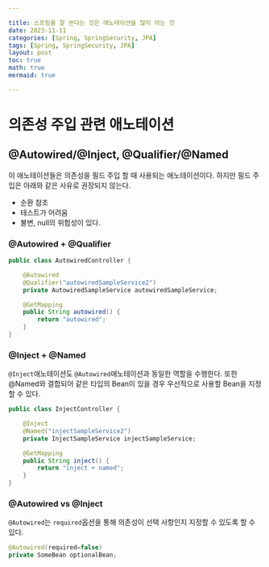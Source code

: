 ```yaml
---

title: 스프링을 잘 쓴다는 것은 애노테이션을 많이 아는 것
date: 2023-11-11
categories: [Spring, SpringSecurity, JPA]
tags: [Spring, SpringSecurity, JPA]
layout: post
toc: true
math: true
mermaid: true

---
```


# 의존성 주입 관련 애노테이션

## @Autowired/@Inject, @Qualifier/@Named

이 애노테이션들은 의존성을 필드 주입 할 때 사용되는 애노테이션이다. 하지만 필드 주입은 아래와 같은 사유로 권장되지 않는다.

- 순환 참조
- 테스트가 어려움
- 불변, null의 위험성이 있다.

### @Autowired + @Qualifier

```java
public class AutowiredController {

	@Autowired
    @Qualifier("autowiredSampleService2")
	private AutowiredSampleService autowiredSampleService;

    @GetMapping
	public String autowired() {
		return "autowired";
	}
}
```

### @Inject + @Named

`@Inject`애노테이션도 `@Autowired`애노테이션과 동일한 역할을 수행한다. 또한 @Named와 결합되어 같은 타입의 Bean이 있을 경우 우선적으로 사용할 Bean을 지정할 수 있다.

```java
public class InjectController {

	@Inject
    @Named("injectSampleService2")
	private InjectSampleService injectSampleService;

    @GetMapping
	public String inject() {
		return "inject + named";
	}
}
```

### @Autowired vs @Inject

`@Autowired`는 `required`옵션을 통해 의존성이 선택 사항인지 지정할 수 있도록 할 수 있다.

```java
@Autowired(required=false)
private SomeBean optionalBean;
```
